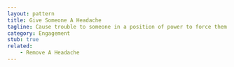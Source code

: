 ```yaml
---
layout: pattern
title: Give Someone A Headache
tagline: Cause trouble to someone in a position of power to force them to reform their process.
category: Engagement
stub: true
related:
    - Remove A Headache
---
```


